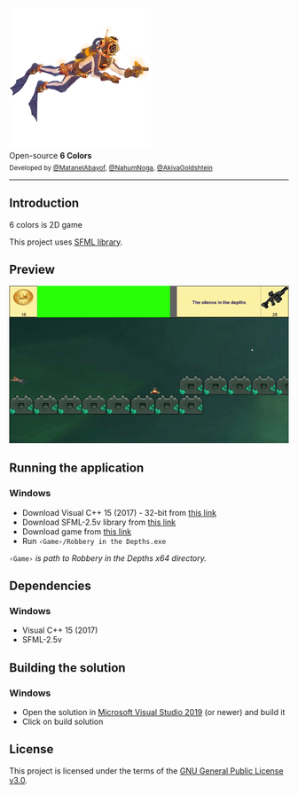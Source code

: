 
<div>
    <a href="https://github.com/MatanelAbayof/Robbery-in-the-Depths"><img src="https://raw.githubusercontent.com/MatanelAbayof/Robbery-in-the-Depths/master/oop2_project/textures/diver.png" alt="Robbery in the Depths" title="Robbery in the Depths"></a>
</div>

<div>
    Open-source <strong>6 Colors</strong>
</div>

<div>
  <sub>
    Developed by <a href="https://github.com/MatanelAbayof">@MatanelAbayof</a>, <a href="https://github.com/NahumNoga">@NahumNoga</a>, <a href="https://github.com/akivagold">@AkivaGoldshtein</a>
  </sub>
</div>
<hr/>


## Introduction
6 colors is 2D game

This project uses [SFML library](https://www.sfml-dev.org/download/sfml/2.5.1/).


## Preview
<div>
    <img src="https://raw.githubusercontent.com/MatanelAbayof/Robbery-in-the-Depths/master/screenshots/gameplay1.gif" alt="Preview">
</div>

## Running the application
### Windows
* Download Visual C++ 15 (2017) - 32-bit from [this link](https://www.sfml-dev.org/files/SFML-2.5.1-windows-vc15-32-bit.zip)
* Download SFML-2.5v library from [this link](https://drive.google.com/file/d/1izFw9RaW8r2Hs3REshlN25zrhiTjrlyF/view?usp=sharing)
* Download game from [this link](https://drive.google.com/file/d/1rwskQgCo7DHqZ1JmO708bUdp0aOkUJOD/view?usp=sharing)
* Run `‹Game›/Robbery in the Depths.exe`

`‹Game›` *is path to Robbery in the Depths x64 directory.*

## Dependencies
### Windows
* Visual C++ 15 (2017)
* SFML-2.5v

## Building the solution
### Windows
* Open the solution in [Microsoft Visual Studio 2019](https://www.visualstudio.com/) (or newer) and build it
* Click on build solution

## License
This project is licensed under the terms of the [GNU General Public License v3.0](./LICENSE).
